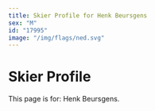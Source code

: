 ```yaml
---
title: Skier Profile for Henk Beursgens
sex: "M"
id: "17995"
image: "/img/flags/ned.svg" 
---
```


# Skier Profile

This page is for: Henk Beursgens.
    